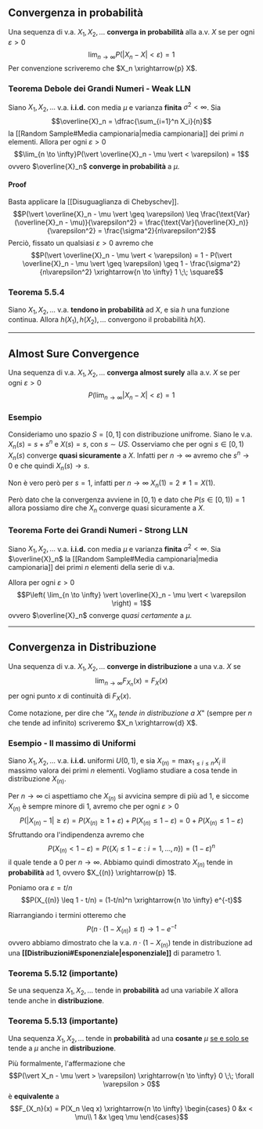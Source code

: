 ## Convergenza in probabilità
Una sequenza di v.a. $X_1, X_2, ...$ **converga in probabilità** alla a.v. $X$ se per ogni $\varepsilon > 0$ $$\lim_{n \to \infty}P(\vert X_n - X\vert < \varepsilon) = 1$$
Per convenzione scriveremo che $X_n \xrightarrow{p} X$.

### Teorema Debole dei Grandi Numeri - Weak LLN
Siano $X_1, X_2, ...$ v.a. **i.i.d.** con media $\mu$ e varianza **finita** $\sigma^2 < \infty$.
Sia $$\overline{X}_n = \dfrac{\sum_{i=1}^n X_i}{n}$$ la [[Random Sample#Media campionaria|media campionaria]] dei primi $n$ elementi.
Allora per ogni $\varepsilon > 0$ $$\lim_{n \to \infty}P(\vert \overline{X}_n - \mu \vert < \varepsilon) = 1$$ ovvero  $\overline{X}_n$ **converge in probabilità** a $\mu$.

#### Proof
Basta applicare la [[Disuguaglianza di Chebyschev]].
$$P(\vert \overline{X}_n - \mu \vert \geq \varepsilon) \leq \frac{\text{Var}(\overline{X}_n - \mu)}{\varepsilon^2} = \frac{\text{Var}(\overline{X}_n)}{\varepsilon^2} = \frac{\sigma^2}{n\varepsilon^2}$$
Perciò, fissato un qualsiasi $\varepsilon > 0$ avremo che
$$P(\vert \overline{X}_n - \mu \vert < \varepsilon) = 1 - P(\vert \overline{X}_n - \mu \vert \geq \varepsilon) \geq 1 - \frac{\sigma^2}{n\varepsilon^2} \xrightarrow{n \to \infty} 1 \;\; \square$$

### Teorema 5.5.4
Siano $X_1, X_2, ...$ v.a. **tendono in probabilità** ad $X$, e sia $h$ una funzione continua.
Allora $h(X_1), h(X_2), ...$ convergono il probabilità $h(X)$.

---------------------
## Almost Sure Convergence
Una sequenza di v.a. $X_1, X_2, ...$ **converga almost surely** alla a.v. $X$ se per ogni $\varepsilon > 0$  $$P\left( \lim_{n \to \infty}\vert X_n - X\vert < \varepsilon \right) = 1$$
### Esempio
Consideriamo uno spazio $S = \left[ 0,1 \right]$ con distribuzione unifrome.
Siano le v.a. $X_n(s) = s + s^n$ e $X(s) = s$, con $s \sim US$.
Osserviamo che per ogni $s \in \left[0,1\right)$ $X_n(s)$ converge **quasi sicuramente** a $X$.
Infatti per $n \to \infty$ avremo che $s^n \to 0$ e che quindi $X_n(s) \to s$.

Non è vero però per $s = 1$, infatti per $n \to \infty$ $X_n(1) = 2 \neq 1 = X(1)$.

Però dato che la convergenza avviene in $\left[ 0,1 \right)$ e dato che $P(s \in \left[ 0,1 \right)) = 1$ allora possiamo dire che $X_n$ converge quasi sicuramente a $X$. 


### Teorema Forte dei Grandi Numeri - Strong LLN
Siano $X_1, X_2, ...$ v.a. **i.i.d.** con media $\mu$ e varianza **finita** $\sigma^2 < \infty$.
Sia $\overline{X}_n$ la [[Random Sample#Media campionaria|media campionaria]] dei primi $n$ elementi della serie di v.a.

Allora per ogni $\varepsilon > 0$
$$P\left( \lim_{n \to \infty} \vert \overline{X}_n - \mu \vert < \varepsilon \right) = 1$$
ovvero $\overline{X}_n$ converge *quasi certamente* a $\mu$.

----------------------------
## Convergenza in Distribuzione
Una sequenza di v.a. $X_1, X_2, ...$ **converge in distribuzione** a una v.a. $X$ se $$\lim_{n \to \infty}F_{X_n}(x) = F_X(x)$$ per ogni punto $x$ di continuità di $F_X(x)$.

Come notazione, per dire che *"$X_n$ tende in distribuzione a $X$*" (sempre per $n$ che tende ad infinito) scriveremo $X_n \xrightarrow{d} X$.

### Esempio - Il massimo di Uniformi
Siano $X_1, X_2, ...$ v.a. **i.i.d.** uniformi $U\left(0,1\right)$, e sia $X_{(n)} = \max_{1 \leq i \leq n} X_i$ il massimo valora dei primi $n$ elementi.
Vogliamo studiare a cosa tende in distribuzione $X_{(n)}$.

Per $n \to \infty$ ci aspettiamo che $X_{(n)}$ si avvicina sempre di più ad 1, e siccome $X_{(n)}$ è sempre minore di 1, avremo che per ogni $\varepsilon > 0$
$$P(\vert X_{(n)} - 1 \vert \geq \varepsilon) = P(X_{(n)} \geq 1 + \varepsilon) + P(X_{(n)} \leq 1 - \varepsilon) = 0 + P(X_{(n)} \leq 1 - \varepsilon)$$
Sfruttando ora l'indipendenza avremo che $$P(X_{(n)} < 1 - \varepsilon) = P(\{X_i \leq 1 - \varepsilon : i=1,...,n\}) = (1-\varepsilon)^n$$ il quale tende a $0$ per $n \to \infty$.
Abbiamo quindi dimostrato $X_{(n)}$ tende in **probabilità** ad 1, ovvero $X_{(n)} \xrightarrow{p} 1$.

Poniamo ora $\varepsilon = t/n$
$$P(X_{(n)} \leq 1 - t/n) = (1-t/n)^n \xrightarrow{n \to \infty} e^{-t}$$

Riarrangiando i termini otteremo che $$P(n \cdot (1 - X_{(n)}) \leq t) \rightarrow 1 - e^{-t}$$
ovvero abbiamo dimostrato che la v.a. $n \cdot (1 - X_{(n)})$ tende in distribuzione ad una **[[Distribuzioni#Esponenziale|esponenziale]]** di parametro 1.

### Teorema 5.5.12 (importante)
Se una sequenza $X_1, X_2, ...$ tende in **probabilità** ad una variabile $X$ allora tende anche in **distribuzione**.

### Teorema 5.5.13 (importante)
Una sequenza $X_1, X_2, ...$ tende in **probabilità** ad una **cosante** $\mu$ <u>se e solo se</u> tende a $\mu$ anche in **distribuzione**.

Più formalmente, l'affermazione che $$P(\vert X_n - \mu \vert > \varepsilon) \xrightarrow{n \to \infty} 0 \;\; \forall \varepsilon > 0$$ è **equivalente** a
$$F_{X_n}(x) =
P(X_n \leq x) \xrightarrow{n \to \infty}
\begin{cases}
0 &x < \mu\\
1 &x \geq \mu
\end{cases}$$